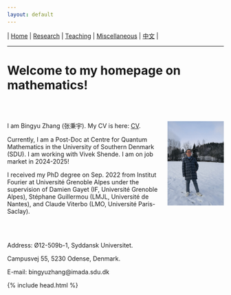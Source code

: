 ```yaml
---
layout: default
---
```




| [Home](index.md)  | [Research](research-en.md)    | [Teaching](teaching-en.md) | [Miscellaneous](miscellaneous-en.md)        | [中文](index-ch.md) |

* * *
# Welcome to my homepage on mathematics!
<br /><br />


<div style="width:100%;">
            <img src="me.jpeg" align="right"  width="26%" height="26%"/>
            <p>I am Bingyu Zhang (张秉宇).  My CV is here: <a href="Files/CV.pdf">CV</a>.</p>
            <p>Currently, I am a Post-Doc at Centre for Quantum Mathematics in the University of Southern Denmark (SDU). I am working with Vivek Shende. I am on job market in 2024-2025!</p>
            <p>I received my PhD degree on Sep. 2022 from Institut Fourier at Université Grenoble Alpes under the supervision of Damien Gayet (IF, Université Grenoble Alpes), Stéphane Guillermou (LMJL, Université de Nantes), and Claude Viterbo (LMO, Université Paris-Saclay).</p>
            <br /><br />
            <p>Address: Ø12-509b-1, Syddansk Universitet. </p>
            <p>Campusvej 55, 5230 Odense, Denmark.</p>
            <p>E-mail: bingyuzhang@imada.sdu.dk</p>
</div>




{% include head.html %}




